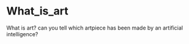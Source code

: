 # What_is_art
What is art? can you tell which artpiece has been made by an artificial intelligence?
